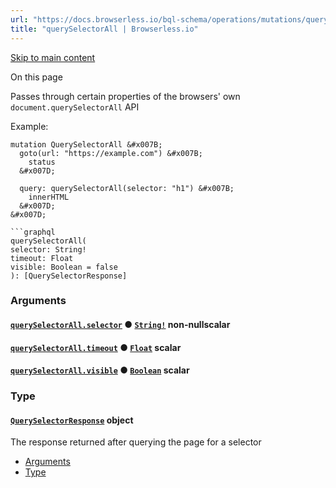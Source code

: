 ```yaml
---
url: "https://docs.browserless.io/bql-schema/operations/mutations/query-selector-all"
title: "querySelectorAll | Browserless.io"
---
```


[Skip to main content](https://docs.browserless.io/bql-schema/operations/mutations/query-selector-all#__docusaurus_skipToContent_fallback)

On this page

Passes through certain properties of the browsers' own `document.querySelectorAll` API

Example:

````codeBlockLines_p187
mutation QuerySelectorAll &#x007B;
  goto(url: "https://example.com") &#x007B;
    status
  &#x007D;

  query: querySelectorAll(selector: "h1") &#x007B;
    innerHTML
  &#x007D;
&#x007D;

```graphql
querySelectorAll(
selector: String!
timeout: Float
visible: Boolean = false
): [QuerySelectorResponse]

````

### Arguments [​](https://docs.browserless.io/bql-schema/operations/mutations/query-selector-all\#arguments "Direct link to Arguments")

#### [`querySelectorAll.selector`](https://docs.browserless.io/bql-schema/operations/mutations/query-selector-all\#) ● [`String!`](https://docs.browserless.io/bql-schema/types/scalars/string) non-nullscalar [​](https://docs.browserless.io/bql-schema/operations/mutations/query-selector-all\#queryselectorallselectorstring-- "Direct link to queryselectorallselectorstring--")

#### [`querySelectorAll.timeout`](https://docs.browserless.io/bql-schema/operations/mutations/query-selector-all\#) ● [`Float`](https://docs.browserless.io/bql-schema/types/scalars/float) scalar [​](https://docs.browserless.io/bql-schema/operations/mutations/query-selector-all\#queryselectoralltimeoutfloat- "Direct link to queryselectoralltimeoutfloat-")

#### [`querySelectorAll.visible`](https://docs.browserless.io/bql-schema/operations/mutations/query-selector-all\#) ● [`Boolean`](https://docs.browserless.io/bql-schema/types/scalars/boolean) scalar [​](https://docs.browserless.io/bql-schema/operations/mutations/query-selector-all\#queryselectorallvisibleboolean- "Direct link to queryselectorallvisibleboolean-")

### Type [​](https://docs.browserless.io/bql-schema/operations/mutations/query-selector-all\#type "Direct link to Type")

#### [`QuerySelectorResponse`](https://docs.browserless.io/bql-schema/types/objects/query-selector-response) object [​](https://docs.browserless.io/bql-schema/operations/mutations/query-selector-all\#queryselectorresponse- "Direct link to queryselectorresponse-")

The response returned after querying the page for a selector

- [Arguments](https://docs.browserless.io/bql-schema/operations/mutations/query-selector-all#arguments)
- [Type](https://docs.browserless.io/bql-schema/operations/mutations/query-selector-all#type)